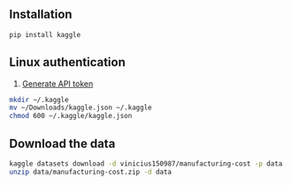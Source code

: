 ## Installation
```bash
pip install kaggle
```

## Linux authentication
1. [Generate API token](https://www.kaggle.com/docs/api)

```bash
mkdir ~/.kaggle
mv ~/Downloads/kaggle.json ~/.kaggle
chmod 600 ~/.kaggle/kaggle.json
```

## Download the data
```bash
kaggle datasets download -d vinicius150987/manufacturing-cost -p data
unzip data/manufacturing-cost.zip -d data
```